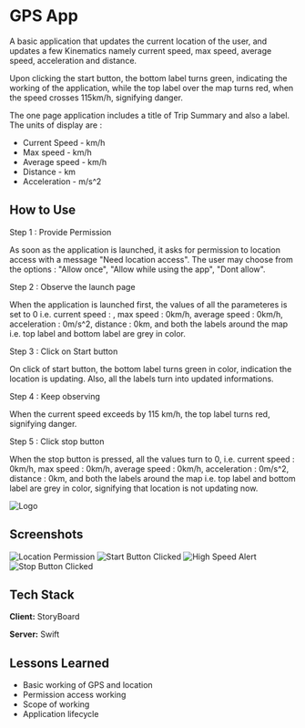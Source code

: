 
# GPS App

A basic application that updates the current location of the user, and updates a few Kinematics namely current speed, max speed, average speed, acceleration and distance. 

Upon clicking the start button, the bottom label turns green, indicating the working of the application, while the top label over the map turns red, when the speed crosses 115km/h, signifying danger.

The one page application includes a title of Trip Summary and also a label. 
The units of display are :  
- Current Speed - km/h
- Max speed - km/h
- Average speed - km/h
- Distance - km
- Acceleration - m/s^2


## How to Use

Step 1 : Provide Permission

As soon as the application is launched, it asks for permission to location access with a message "Need location access".
The user may choose from the options : "Allow once", "Allow while using the app", "Dont allow".


Step 2 : Observe the launch page

When the application is launched first, the values of all the parameteres is set to 0 i.e. current speed : , max speed : 0km/h, average speed : 0km/h, acceleration : 0m/s^2, distance : 0km, and both the labels around the map i.e. top label and bottom label are grey in color.

Step 3 : Click on Start button

On click of start button, the bottom label turns green in color, indication the location is updating. Also, all the labels turn into updated informations.

Step 4 : Keep observing

When the current speed exceeds by 115 km/h, the top label turns red, signifying danger.

Step 5 : Click stop button

When the stop button is pressed, all the values turn to 0, i.e. 
current speed : 0km/h, max speed : 0km/h, average speed : 0km/h, acceleration : 0m/s^2, distance : 0km, and both the labels around the map i.e. top label and bottom label are grey in color, signifying that location is not updating now.





![Logo](Assets/gpsIcon.png)




## Screenshots

![Location Permission](Assets/Location)
![Start Button Clicked](Assets/Start)
![High Speed Alert](Assets/RedLabel)
![Stop Button Clicked](Assets/Stop)



## Tech Stack

**Client:** StoryBoard

**Server:** Swift


## Lessons Learned

- Basic working of GPS and location
- Permission access working
- Scope of working
- Application lifecycle


